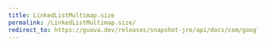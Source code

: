 ```yaml
---
title: LinkedListMultimap.size
permalink: /LinkedListMultimap.size/
redirect_to: https://guava.dev/releases/snapshot-jre/api/docs/com/google/common/collect/LinkedListMultimap.html#size--
---
```

